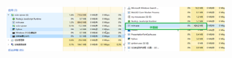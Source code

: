 ![20230426-093246-休眠后mem更高了.png-(54730)53K{0cc103ede897441ff4f45b139dd4e7fb23d20b5c9453bcc8be5c4aa0cf55a279}](20230426-093246-休眠后mem更高了.png)
